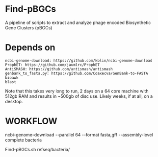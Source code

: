 # Find-pBGCs
A pipeline of scripts to extract and analyze phage encoded Biosynthetic Gene Clusters (pBGCs)

# Depends on

    ncbi-genome-download: https://github.com/kblin/ncbi-genome-download
    ProphET: https://github.com/jaumlrc/ProphET
    AntiSMASH: https://github.com/antismash/antismash
    genbank_to_fasta.py: https://github.com/Coaxecva/GenBank-to-FASTA
    bioawk
    blast
    

Note that this takes very long to run, 2 days on a 64 core machine with 512gb RAM and results in ~500gb of disc use. Likely weeks, if at all, on a desktop.

# WORKFLOW

ncbi-genome-download --parallel 64 --format fasta,gff --assembly-level complete   bacteria 

Find-pBGCs.sh refseq/bacteria/

